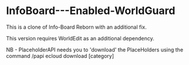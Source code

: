 # InfoBoard---Enabled-WorldGuard

This is a clone of Info-Board Reborn with an additional fix.

This version requires WorldEdit as an additional dependency.

NB - PlaceholderAPI needs you to 'download' the PlaceHolders using the command /papi ecloud download [category]
